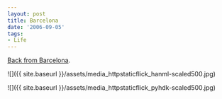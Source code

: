 ```yaml
---
layout: post
title: Barcelona
date: '2006-09-05'
tags:
- Life
---
```


[Back from Barcelona][1].

 ![]({{ site.baseurl }}/assets/media_httpstaticflick_hanml-scaled500.jpg)

 ![]({{ site.baseurl }}/assets/media_httpstaticflick_pyhdk-scaled500.jpg)

[1]: http://www.flickr.com/photos/duncanmac-vicar/sets/72157594267852629/

